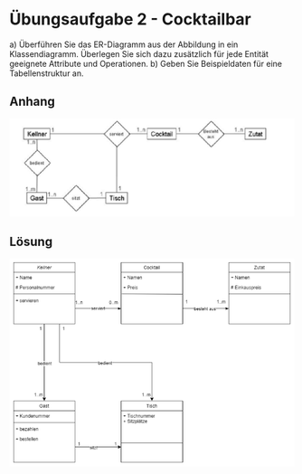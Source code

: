 # Übungsaufgabe 2 - Cocktailbar

a) Überführen Sie das ER-Diagramm aus der Abbildung in ein
Klassendiagramm. Überlegen Sie sich dazu zusätzlich für jede
Entität geeignete Attribute und Operationen.
b) Geben Sie Beispieldaten für eine Tabellenstruktur an.

## Anhang

![anhang](./attachment.png)

## Lösung

![anhang](./Aufgabe02.png)
